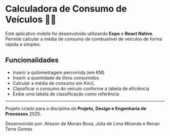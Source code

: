 # Calculadora de Consumo de Veículos 🚗⛽

Este aplicativo mobile foi desenvolvido utilizando **Expo** e **React Native**.  
Permite calcular a média de consumo de combustível de veículos de forma rápida e simples.

## Funcionalidades
- Inserir a quilometragem percorrida (em KM)
- Inserir a quantidade de litros consumidos
- Calcular a média de consumo em Km/L
- Classificar o consumo do veículo conforme a tabela de eficiência
- Exibe uma tabela de classificação como referência

---

Projeto criado para a disciplina de **Projeto, Design e Engenharia de Processos** 2025.

Desenvolvido por: Alisson de Morais Bosa, Júlia de Lima Miranda e Renan Terre Gomes 
